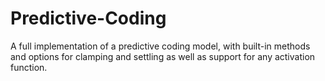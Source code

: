 # Predictive-Coding
A full implementation of a predictive coding model, with built-in methods and options for clamping and settling as well as support for any activation function.
